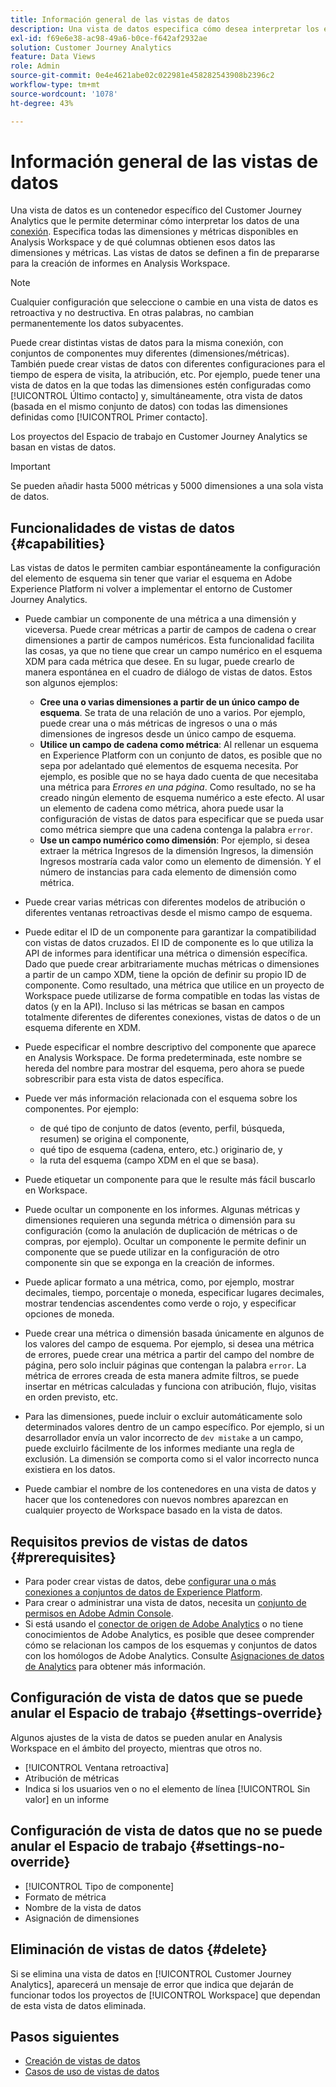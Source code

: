 ```yaml
---
title: Información general de las vistas de datos
description: Una vista de datos especifica cómo desea interpretar los elementos de los datos de la conexión del Customer Journey Analytics, como, por ejemplo, métricas, dimensiones, sesiones, etc.
exl-id: f69e6e38-ac98-49a6-b0ce-f642af2932ae
solution: Customer Journey Analytics
feature: Data Views
role: Admin
source-git-commit: 0e4e4621abe02c022981e458282543908b2396c2
workflow-type: tm+mt
source-wordcount: '1078'
ht-degree: 43%

---
```


# Información general de las vistas de datos

Una vista de datos es un contenedor específico del Customer Journey Analytics que le permite determinar cómo interpretar los datos de una [conexión](/help/connections/create-connection.md). Especifica todas las dimensiones y métricas disponibles en Analysis Workspace y de qué columnas obtienen esos datos las dimensiones y métricas. Las vistas de datos se definen a fin de prepararse para la creación de informes en Analysis Workspace.

>[!NOTE]
>
>Cualquier configuración que seleccione o cambie en una vista de datos es retroactiva y no destructiva. En otras palabras, no cambian permanentemente los datos subyacentes.

Puede crear distintas vistas de datos para la misma conexión, con conjuntos de componentes muy diferentes (dimensiones/métricas). También puede crear vistas de datos con diferentes configuraciones para el tiempo de espera de visita, la atribución, etc. Por ejemplo, puede tener una vista de datos en la que todas las dimensiones estén configuradas como [!UICONTROL Último contacto] y, simultáneamente, otra vista de datos (basada en el mismo conjunto de datos) con todas las dimensiones definidas como [!UICONTROL Primer contacto].

Los proyectos del Espacio de trabajo en Customer Journey Analytics se basan en vistas de datos.

>[!IMPORTANT]
>
>Se pueden añadir hasta 5000 métricas y 5000 dimensiones a una sola vista de datos.

## Funcionalidades de vistas de datos {#capabilities}

Las vistas de datos le permiten cambiar espontáneamente la configuración del elemento de esquema sin tener que variar el esquema en Adobe Experience Platform ni volver a implementar el entorno de Customer Journey Analytics.

* Puede cambiar un componente de una métrica a una dimensión y viceversa. Puede crear métricas a partir de campos de cadena o crear dimensiones a partir de campos numéricos. Esta funcionalidad facilita las cosas, ya que no tiene que crear un campo numérico en el esquema XDM para cada métrica que desee. En su lugar, puede crearlo de manera espontánea en el cuadro de diálogo de vistas de datos. Estos son algunos ejemplos:
   * **Cree una o varias dimensiones a partir de un único campo de esquema**. Se trata de una relación de uno a varios. Por ejemplo, puede crear una o más métricas de ingresos o una o más dimensiones de ingresos desde un único campo de esquema.
   * **Utilice un campo de cadena como métrica**: Al rellenar un esquema en Experience Platform con un conjunto de datos, es posible que no sepa por adelantado qué elementos de esquema necesita. Por ejemplo, es posible que no se haya dado cuenta de que necesitaba una métrica para *Errores en una página*. Como resultado, no se ha creado ningún elemento de esquema numérico a este efecto. Al usar un elemento de cadena como métrica, ahora puede usar la configuración de vistas de datos para especificar que se pueda usar como métrica siempre que una cadena contenga la palabra `error`.
   * **Use un campo numérico como dimensión**: Por ejemplo, si desea extraer la métrica Ingresos de la dimensión Ingresos, la dimensión Ingresos mostraría cada valor como un elemento de dimensión. Y el número de instancias para cada elemento de dimensión como métrica.

* Puede crear varias métricas con diferentes modelos de atribución o diferentes ventanas retroactivas desde el mismo campo de esquema.

* Puede editar el ID de un componente para garantizar la compatibilidad con vistas de datos cruzados. El ID de componente es lo que utiliza la API de informes para identificar una métrica o dimensión específica. Dado que puede crear arbitrariamente muchas métricas o dimensiones a partir de un campo XDM, tiene la opción de definir su propio ID de componente. Como resultado, una métrica que utilice en un proyecto de Workspace puede utilizarse de forma compatible en todas las vistas de datos (y en la API). Incluso si las métricas se basan en campos totalmente diferentes de diferentes conexiones, vistas de datos o de un esquema diferente en XDM.

* Puede especificar el nombre descriptivo del componente que aparece en Analysis Workspace. De forma predeterminada, este nombre se hereda del nombre para mostrar del esquema, pero ahora se puede sobrescribir para esta vista de datos específica.

* Puede ver más información relacionada con el esquema sobre los componentes. Por ejemplo:

   * de qué tipo de conjunto de datos (evento, perfil, búsqueda, resumen) se origina el componente,
   * qué tipo de esquema (cadena, entero, etc.) originario de, y
   * la ruta del esquema (campo XDM en el que se basa).

* Puede etiquetar un componente para que le resulte más fácil buscarlo en Workspace.

* Puede ocultar un componente en los informes. Algunas métricas y dimensiones requieren una segunda métrica o dimensión para su configuración (como la anulación de duplicación de métricas o de compras, por ejemplo). Ocultar un componente le permite definir un componente que se puede utilizar en la configuración de otro componente sin que se exponga en la creación de informes.

* Puede aplicar formato a una métrica, como, por ejemplo, mostrar decimales, tiempo, porcentaje o moneda, especificar lugares decimales, mostrar tendencias ascendentes como verde o rojo, y especificar opciones de moneda.

* Puede crear una métrica o dimensión basada únicamente en algunos de los valores del campo de esquema. Por ejemplo, si desea una métrica de errores, puede crear una métrica a partir del campo del nombre de página, pero solo incluir páginas que contengan la palabra `error`. La métrica de errores creada de esta manera admite filtros, se puede insertar en métricas calculadas y funciona con atribución, flujo, visitas en orden previsto, etc.

* Para las dimensiones, puede incluir o excluir automáticamente solo determinados valores dentro de un campo específico. Por ejemplo, si un desarrollador envía un valor incorrecto de `dev mistake` a un campo, puede excluirlo fácilmente de los informes mediante una regla de exclusión. La dimensión se comporta como si el valor incorrecto nunca existiera en los datos.

* Puede cambiar el nombre de los contenedores en una vista de datos y hacer que los contenedores con nuevos nombres aparezcan en cualquier proyecto de Workspace basado en la vista de datos.

## Requisitos previos de vistas de datos {#prerequisites}

* Para poder crear vistas de datos, debe [configurar una o más conexiones a conjuntos de datos de Experience Platform](/help/connections/create-connection.md).
* Para crear o administrar una vista de datos, necesita un [conjunto de permisos en Adobe Admin Console](https://experienceleague.adobe.com/en/docs/analytics-platform/using/cja-overview/cja-overview).
* Si está usando el [conector de origen de Adobe Analytics](/help/data-ingestion/analytics.md) o no tiene conocimientos de Adobe Analytics, es posible que desee comprender cómo se relacionan los campos de los esquemas y conjuntos de datos con los homólogos de Adobe Analytics. Consulte [Asignaciones de datos de Analytics](https://experienceleague.adobe.com/en/docs/experience-platform/sources/connectors/adobe-applications/mapping/analytics) para obtener más información.

## Configuración de vista de datos que se puede anular el Espacio de trabajo {#settings-override}

Algunos ajustes de la vista de datos se pueden anular en Analysis Workspace en el ámbito del proyecto, mientras que otros no.

* [!UICONTROL Ventana retroactiva]
* Atribución de métricas
* Indica si los usuarios ven o no el elemento de línea [!UICONTROL Sin valor] en un informe

## Configuración de vista de datos que no se puede anular el Espacio de trabajo {#settings-no-override}

* [!UICONTROL Tipo de componente]
* Formato de métrica
* Nombre de la vista de datos
* Asignación de dimensiones

## Eliminación de vistas de datos {#delete}

Si se elimina una vista de datos en [!UICONTROL Customer Journey Analytics], aparecerá un mensaje de error que indica que dejarán de funcionar todos los proyectos de [!UICONTROL Workspace] que dependan de esta vista de datos eliminada.

## Pasos siguientes

* [Creación de vistas de datos](/help/data-views/create-dataview.md)
* [Casos de uso de vistas de datos](/help/use-cases/data-views/data-views-usecases.md)
